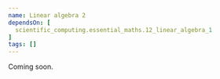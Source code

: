 ```yaml
---
name: Linear algebra 2
dependsOn: [
  scientific_computing.essential_maths.12_linear_algebra_1
]
tags: []
---
```


Coming soon.
